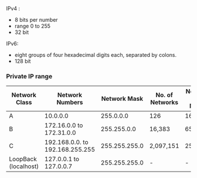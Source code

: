 IPv4 : 
- 8 bits per number
- range 0 to 255
- 32 bit

IPv6:
- eight groups of four hexadecimal digits each, separated by colons.
- 128 bit

### Private IP range 

| Network Class  | Network Numbers | Network Mask | No. of Networks | No. of Host per Network |
| -------------  | ------------- | ------------- | ------------- |  ------------- |
| A              | 10.0.0.0        | 255.0.0.0    | 126             | 16,646,144             |   
| B              | 172.16.0.0 to 172.31.0.0        | 255.255.0.0    | 16,383           | 65024  |   
| C              | 192.168.0.0. to 192.168.255.255 | 255.255.255.0    | 2,097,151 | 254 |   
| LoopBack (localhost)| 127.0.0.1 to 127.0.0.7  | 255.255.255.0    | -     | -         |   


